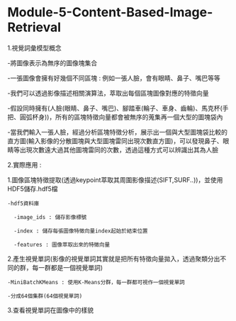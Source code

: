 # Module-5-Content-Based-Image-Retrieval


1.視覺詞彙模型概念

  -將圖像表示為無序的圖像塊集合
  
  -一張圖像會擁有好幾個不同區塊 : 例如一張人臉，會有眼睛、鼻子、嘴巴等等
  
  -我們可以透過影像描述相關演算法，萃取出每個區塊圖像對應的特徵向量
  
  -假設同時擁有(人臉(眼睛、鼻子、嘴巴)、腳踏車(輪子、車身、齒輪)、馬克杯(手把、圓弧杯身))，所有的區塊特徵向量都會被無序的蒐集再一個大型的圖塊袋內
  
  -當我們輸入一張人臉，經過分析區塊特徵分析，展示出一個與大型圖塊袋比較的直方圖(輸入影像的分散圖塊與大型圖塊雷同出現次數直方圖)，可以發現鼻子、眼睛等出現次數遠大過其他圖塊雷同的次數，透過這種方式可以辨識出其為人臉
  
2.實際應用 : 
  
  1.圖像區塊特徵提取(透過keypoint萃取其周圍影像描述(SIFT,SURF..))，並使用HDF5儲存.hdf5檔
  
    -hdf5資料庫
      
      -image_ids : 儲存影像標號
    
      -index : 儲存每張圖像特徵向量index起始於結束位置
      
      -features : 圖像萃取出來的特徵向量

  2.產生視覺單詞(影像的視覺單詞其實就是把所有特徵向量拋入，透過聚類分出不同的群，每一群都是一個視覺單詞)
  
    -MiniBatchKMeans : 使用K-Means分群，每一群都可視作一個視覺單詞

    -分成64個集群(64個視覺單詞)

  3.查看視覺單詞在圖像中的樣貌
  
  


